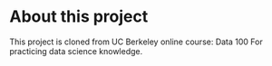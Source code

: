 # About this project

This project is cloned from UC Berkeley online course: Data 100
For practicing data science knowledge.